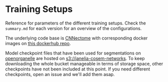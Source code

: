 # Training Setups
Reference for parameters of the different training setups. Check the `summary.md` for each version for an overview of the configurations.

The underlying code base is [CNNectome](https://github.com/saalfeldlab/CNNectome/tree/v2.0) with corresponding docker images on [this dockerhub repo](https://hub.docker.com/repository/docker/neptunes5thmoon/cnnectome).
 
Model checkpoint files that have been used for segmentations on [openorganelle](https://openorganelle.janelia.org) are hosted on [s3://janelia-cosem-networks](https://open.quiltdata.com/b/janelia-cosem-networks/tree/).
To keep downloading the whole bucket manageable in terms of storage space, other checkpoints have not been included at this point. If you need different checkpoints, open an issue and we'll add them asap.
